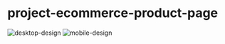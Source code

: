 # project-ecommerce-product-page
![desktop-design](https://github.com/Shuaib-Adebowale/project-ecommerce-product-page/assets/129074002/d19191aa-a4af-4efc-8ef1-ca6ba26983a1)
![mobile-design](https://github.com/Shuaib-Adebowale/project-ecommerce-product-page/assets/129074002/4ae872e5-7040-46bc-a996-441f991fd754)
